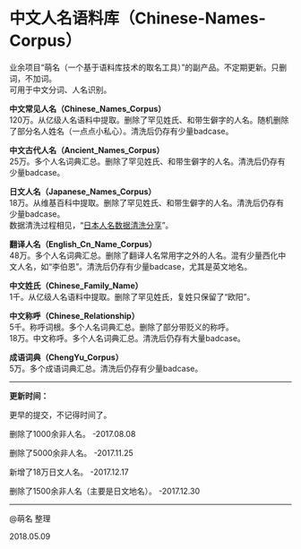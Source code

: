 # 中文人名语料库（Chinese-Names-Corpus）
业余项目“萌名（一个基于语料库技术的取名工具）”的副产品。不定期更新。只删词，不加词。</br>
可用于中文分词、人名识别。

<strong>中文常见人名（Chinese_Names_Corpus）</strong></br>
120万。从亿级人名语料中提取。删除了罕见姓氏、和带生僻字的人名。随机删除了部分名人姓名（一点点小私心）。清洗后仍存有少量badcase。

<strong>中文古代人名（Ancient_Names_Corpus）</strong></br>
25万。多个人名词典汇总。删除了罕见姓氏、和带生僻字的人名。清洗后仍存有少量badcase。

<strong>日文人名（Japanese_Names_Corpus）</strong></br>
18万。从维基百科中提取。删除了罕见姓氏、和带生僻字的人名。清洗后仍存有少量badcase。</br>
数据清洗过程相见，“[日本人名数据清洗分享](https://github.com/wainshine/Chinese-Names-Corpus/issues/4)”。

<strong>翻译人名（English_Cn_Name_Corpus）</strong></br>
48万。多个人名词典汇总。删除了翻译人名常用字之外的人名。混有少量西化中文人名，如“李伯恩”。清洗后仍存有少量badcase，尤其是英文地名。

<strong>中文姓氏（Chinese_Family_Name）</strong></br>
1千。从亿级人名语料中提取。删除了罕见姓氏，复姓只保留了“欧阳”。

<strong>中文称呼（Chinese_Relationship）</strong></br>
5千。称呼词根。多个人名词典汇总。删除了部分带贬义的称呼。</br>
18万。中文称呼。多个人名词典汇总。清洗后仍存有大量badcase。

<strong>成语词典（ChengYu_Corpus）</strong></br>
5万。多个成语词典汇总。清洗后仍存有少量badcase。

---

<strong>更新时间：</strong>

更早的提交，不记得时间了。

删除了1000余非人名。 -2017.08.08

删除了5000余非人名。 -2017.11.25

新增了18万日文人名。 -2017.12.17

删除了1500余非人名（主要是日文地名）。 -2017.12.30

---

@萌名 整理

2018.05.09
